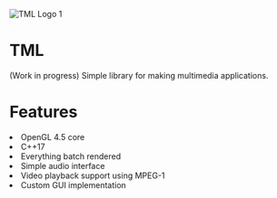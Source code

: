 ![TML Logo 1](https://user-images.githubusercontent.com/86045205/133000137-f816cbbe-f6e2-4598-952c-0958e440dc1d.png)
# TML
(Work in progress) Simple library for making multimedia applications.

<h1>Features</h1>
<li>OpenGL 4.5 core</li>
<li>C++17</li>
<li>Everything batch rendered</li>
<li>Simple audio interface</li>
<li>Video playback support using MPEG-1</li>
<li>Custom GUI implementation</li>